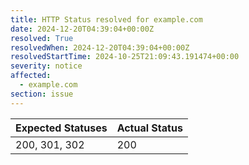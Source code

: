```yaml
---
title: HTTP Status resolved for example.com
date: 2024-12-20T04:39:04+00:00Z
resolved: True
resolvedWhen: 2024-12-20T04:39:04+00:00Z
resolvedStartTime: 2024-10-25T21:09:43.191474+00:00
severity: notice
affected:
  - example.com
section: issue
---
```


| Expected Statuses | Actual Status  |
|-------------------|----------------|
| 200, 301, 302 | 200 |
